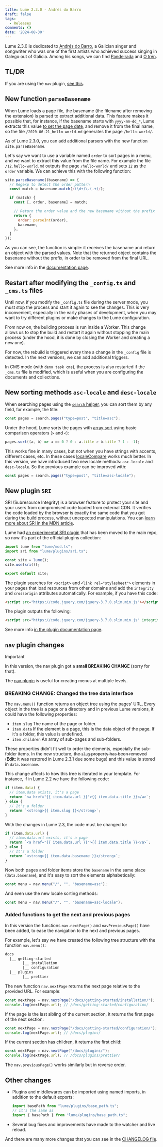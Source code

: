 ```yaml
---
title: Lume 2.3.0 - Andrés do Barro
draft: false
tags:
  - Releases
comments: {}
date: '2024-08-30'
---
```


Lume 2.3.0 is dedicated to
[Andrés do Barro](https://en.wikipedia.org/wiki/Andr%C3%A9s_do_Barro), a
Galician singer and songwriter who was one of the first artists who achieved
success singing in Galego out of Galicia. Among his songs, we can find
[Pandeirada](https://www.youtube.com/watch?v=4feqklaMDR8) and
[O trén](https://www.youtube.com/watch?v=CUAOwBknH5I).

<!--more -->

## TL/DR

If you are using the `nav` plugin, [see this](#nav-plugin-changes).

## New function `parseBasename`

When Lume loads a page file, the basename (the filename after removing the
extension) is parsed to extract additional data. This feature makes it possible
that, for instance, if the basename starts with `yyyy-mm-dd_*`, Lume extracts
this value
[to set the page date](https://lume.land/docs/creating-pages/page-files/#page-date),
and remove it from the final name, so the file `/2020-06-21_hello-world.md`
generates the page `/hello-world/`.

As of Lume 2.3.0, you can add additional parsers with the new function
`site.parseBasename`.

Let's say we want to use a variable named `order` to sort pages in a menu, and
we want to extract this value from the file name. For example the file
`/12.hello-world.md` outputs the page `/hello-world/` and sets `12` as the
`order` variable. We can achieve this with the following function:

```js
site.parseBasename((basename) => {
  // Regexp to detect the order pattern
  const match = basename.match(/(\d+)\.(.+)/);

  if (match) {
    const [, order, basename] = match;

    // Return the order value and the new basename without the prefix
    return {
      order: parseInt(order),
      basename,
    };
  }
});
```

As you can see, the function is simple: it receives the basename and return an
object with the parsed values. Note that the returned object contains the
basename without the prefix, in order to be removed from the final URL.

See more info in the
[documentation page](https://lume.land/docs/core/basename-parsers/).

## Restart after modifying the `_config.ts` and `_cms.ts` files

Until now, if you modify the `_config.ts` file during the server mode, you must
stop the process and start it again to see the changes. This is very
inconvenient, especially in the early phases of development, when you may want
to try different plugins or make changes to the Lume configuration.

From now on, the building process is run inside a Worker. This change allows us
to stop the build and restart it again without stopping the main process (under
the hood, it is done by closing the Worker and creating a new one).

For now, the rebuild is triggered every time a change in the `_config` file is
detected. In the next versions, we can add additional triggers.

In CMS mode (with `deno task cms`), the process is also restarted if the
`_cms.ts` file is modified, which is useful when you are configuring the
documents and collections.

## New sorting methods `asc-locale` and `desc-locale`

When searching pages using the
[`search` helper](https://lume.land/plugins/search/), you can sort them by any
field, for example, the title:

```js
const pages = search.pages("type=post", "title=asc");
```

Under the hood, Lume sorts the pages with
[array sort](https://developer.mozilla.org/docs/Web/JavaScript/Reference/Global_Objects/Array/sort)
using basic comparison operators (`>` and `<`):

```js
pages.sort((a, b) => a == 0 ? 0 : a.title > b.title ? 1 : -1);
```

This works fine in many cases, but not when you have strings with accents,
different cases, etc. In these cases
[localeCompare](https://developer.mozilla.org/en-US/docs/Web/JavaScript/Reference/Global_Objects/String/localeCompare)
works much better. In this version, we have introduced two new locale methods:
`asc-locale` and `desc-locale`. So the previous example can be improved with:

```js
const pages = search.pages("type=post", "title=asc-locale");
```

## New plugin `SRI`

<abbr>SRI</abbr> (Subresource Integrity) is a browser feature to protect your
site and your users from compromised code loaded from external CDN. It verifies
the code loaded by the browser is exactly the same code that you got during the
build process, without unexpected manipulations. You can
[learn more about SRI in the MDN article](https://developer.mozilla.org/en-US/blog/securing-cdn-using-sri-why-how/).

Lume had
[an experimental SRI plugin](https://github.com/lumeland/experimental-plugins)
that has been moved to the main repo, so now it's part of the official plugins
collection:

```ts
import lume from "lume/mod.ts";
import sri from "lume/plugins/sri.ts";

const site = lume();
site.use(sri());

export default site;
```

The plugin searches for `<script>` and `<link rel="stylesheet">` elements in
your pages that load resources from other domains and add the `integrity` and
`crossorigin` attributes automatically. For example, if you have this code:

```html
<script src="https://code.jquery.com/jquery-3.7.0.slim.min.js"></script>
```

The plugin outputs the following:

```html
<script src="https://code.jquery.com/jquery-3.7.0.slim.min.js" integrity="sha256-tG5mcZUtJsZvyKAxYLVXrmjKBVLd6VpVccqz/r4ypFE=" crossorigin="anonymous"></script>
```

See more info
[in the plugin documentation page](https://lume.land/plugins/sri/).

## `nav` plugin changes

> [!important]
>
> In this version, the nav plugin got a **small BREAKING CHANGE** (sorry for
> that).

The [nav plugin](https://lume.land/plugins/nav/) is useful for creating menus at
multiple levels.

### BREAKING CHANGE: Changed the tree data interface

The `nav.menu()` function returns an object tree using the pages' URL. Every
object in the tree is a page or a directory and in previous Lume versions, it
could have the following properties:

- `item.slug` The name of the page or folder.
- `item.data` If the element is a page, this is the data object of the page. If
  it's a folder, this value is undefined.
- `item.children` An array of sub-pages and sub-folders.

These properties didn't fit well to order the elements, especially the
sub-folder items. In the new structure, ~~the `slug` property has been removed~~
(**Edit:** it was restored in Lume 2.3.1 due some bugs) and this value is stored
in `data.basename`.

This change affects to how this tree is iterated in your template. For instance,
if in Lume 2.2 we have the following code:

```js
if (item.data) {
  // item.data exists, it's a page
  return `<a href="{{ item.data.url }}">{{ item.data.title }}</a>`;
} else {
  // It's a folder
  return `<strong>{{ item.slug }}</strong>`;
}
```

With the changes in Lume 2.3, the code must be changed to:

```js
if (item.data.url) {
  // item.data.url exists, it's a page
  return `<a href="{{ item.data.url }}">{{ item.data.title }}</a>`;
} else {
  // It's a folder
  return `<strong>{{ item.data.basename }}</strong>`;
}
```

Now both pages and folder items store the `basename` in the same place
(`data.basename`), and it's easy to sort the elements alphabetically:

```js
const menu = nav.menu("/", "", "basename=asc");
```

And even use the new locale sorting methods:

```js
const menu = nav.menu("/", "", "basename=asc-locale");
```

### Added functions to get the next and previous pages

In this version the functions `nav.nextPage()` and `navPreviousPage()` have been
added, to ease the navigation to the next and previous pages.

For example, let's say we have created the following tree structure with the
function `nav.menu()`:

```txt
docs
  |__ getting-started
        |__ installation
        |__ configuration
  |__ plugins
        |__ prettier
```

The new function `nav.nextPage` returns the next page relative to the provided
URL. For example:

```js
const nextPage = nav.nextPage("/docs/getting-started/installation/");
console.log(nextPage.url); // /docs/getting-started/configuration/
```

If the page is the last sibling of the current section, it returns the first
page of the next section:

```js
const nextPage = nav.nextPage("/docs/getting-started/configuration/");
console.log(nextPage.url); // /docs/plugins/
```

If the current section has children, it returns the first child:

```js
const nextPage = nav.nextPage("/docs/plugins/");
console.log(nextPage.url); // /docs/plugins/prettier/
```

The `nav.previousPage()` works similarly but in reverse order.

## Other changes

- Plugins and middlewares can be imported using named imports, in addition to
  the default exports:

  ```js
  import basePath from "lume/plugins/base_path.ts";
  // it's the same as
  import { basePath } from "lume/plugins/base_path.ts";
  ```

- Several bug fixes and improvements have made to the watcher and live reload.

And there are many more changes that you can see in the
[CHANGELOG file](https://github.com/lumeland/lume/blob/v2.3.0/CHANGELOG.md).
